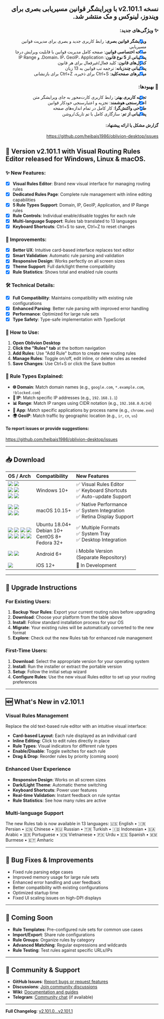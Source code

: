 <div dir="rtl">

## نسخه v2.101.1 با ویرایشگر قوانین مسیریابی بصری برای ویندوز، لینوکس و مک منتشر شد.

### ✨ ویژگی‌های جدید:

- [x] **ویرایشگر قوانین بصری**: رابط کاربری جدید و بصری برای مدیریت قوانین مسیریابی
- [x] **صفحه اختصاصی قوانین**: صفحه کامل مدیریت قوانین با قابلیت ویرایش درجا
- [x] **پشتیبانی از 5 نوع قانون**: Domain، IP، GeoIP، Application، و IP Range
- [x] **کنترل‌های قانون**: کلید فعال/غیرفعال برای هر قانون
- [x] **پشتیبانی چندزبانه**: ترجمه تب قوانین به 13 زبان
- [x] **میانبرهای صفحه‌کلید**: Ctrl+S برای ذخیره، Ctrl+Z برای بازنشانی

### 🚀 بهبودها:

- [x] **تجربه کاربری بهتر**: رابط کاربری کارت‌محور به جای ویرایشگر متن
- [x] **اعتبارسنجی هوشمند**: تجزیه و اعتبارسنجی خودکار قوانین
- [x] **طراحی واکنش‌گرا**: کار کامل در تمام اندازه‌های صفحه
- [x] **پشتیبانی از تم**: سازگاری کامل با تم تاریک/روشن

#### گزارش مشکل یا ارائه پیشنهاد:

https://github.com/heibais1986/oblivion-desktop/issues

</div>

## 🎉 Version v2.101.1 with Visual Routing Rules Editor released for Windows, Linux & macOS.

### ✨ New Features:

- [x] **Visual Rules Editor**: Brand new visual interface for managing routing rules
- [x] **Dedicated Rules Page**: Complete rule management with inline editing capabilities
- [x] **5 Rule Types Support**: Domain, IP, GeoIP, Application, and IP Range rules
- [x] **Rule Controls**: Individual enable/disable toggles for each rule
- [x] **Multi-language Support**: Rules tab translated to 13 languages
- [x] **Keyboard Shortcuts**: Ctrl+S to save, Ctrl+Z to reset changes

### 🚀 Improvements:

- [x] **Better UX**: Intuitive card-based interface replaces text editor
- [x] **Smart Validation**: Automatic rule parsing and validation
- [x] **Responsive Design**: Works perfectly on all screen sizes  
- [x] **Theme Support**: Full dark/light theme compatibility
- [x] **Rule Statistics**: Shows total and enabled rule counts

### 🛠️ Technical Details:

- [x] **Full Compatibility**: Maintains compatibility with existing rule configurations
- [x] **Enhanced Parsing**: Better rule parsing with improved error handling
- [x] **Performance**: Optimized for large rule sets
- [x] **Type Safety**: Type-safe implementation with TypeScript

### 📱 How to Use:

1. **Open Oblivion Desktop**
2. **Click the "Rules" tab** at the bottom navigation
3. **Add Rules**: Use "Add Rule" button to create new routing rules
4. **Manage Rules**: Toggle on/off, edit inline, or delete rules as needed
5. **Save Changes**: Use Ctrl+S or click the Save button

### 🎯 Rule Types Explained:

- **🌐 Domain**: Match domain names (e.g., `google.com`, `*.example.com`, `!blocked.com`)
- **🔢 IP**: Match specific IP addresses (e.g., `192.168.1.1`)
- **📊 Range**: Match IP ranges using CIDR notation (e.g., `192.168.0.0/24`)
- **📱 App**: Match specific applications by process name (e.g., `chrome.exe`)
- **🌍 GeoIP**: Match traffic by geographic location (e.g., `ir`, `cn`, `us`)

#### To report issues or provide suggestions:

https://github.com/heibais1986/oblivion-desktop/issues

<hr />

## 📥 Download

<div align="left" id="download">
    <table>
        <thead align="left">
            <tr>
                <th>OS / Arch</th>
                <th>Compatibility</th>
                <th>New Features</th>
            </tr>
        </thead>
        <tbody align="left">
            <tr>
                <td>
                    <a href="https://github.com/heibais1986/oblivion-desktop/releases/download/v2.101.1/oblivion-desktop-win-x64.exe"><img src="https://img.shields.io/badge/Windows-Setup x64-0C88D8.svg?logo=gitforwindows"></a>
                    <a href="https://github.com/heibais1986/oblivion-desktop/releases/download/v2.101.1/oblivion-desktop-win-x64.zip"><img src="https://img.shields.io/badge/Windows-Portable x64-005AA8.svg?logo=gitforwindows"></a>
                    <br>
                    <a href="https://github.com/heibais1986/oblivion-desktop/releases/download/v2.101.1/oblivion-desktop-win-arm64.exe"><img src="https://img.shields.io/badge/Windows-Setup arm64-0C88D8.svg?logo=gitforwindows"></a>
                    <a href="https://github.com/heibais1986/oblivion-desktop/releases/download/v2.101.1/oblivion-desktop-win-arm64.zip"><img src="https://img.shields.io/badge/Windows-Portable arm64-005AA8.svg?logo=gitforwindows"></a>
                    <br>
                    <a href="https://github.com/heibais1986/oblivion-desktop/releases/download/v2.101.1/oblivion-desktop-win-ia32.exe"><img src="https://img.shields.io/badge/Windows-Setup x86-0C88D8.svg?logo=gitforwindows"></a>
                    <a href="https://github.com/heibais1986/oblivion-desktop/releases/download/v2.101.1/oblivion-desktop-win-ia32.zip"><img src="https://img.shields.io/badge/Windows-Portable x86-005AA8.svg?logo=gitforwindows"></a>
                </td>
                <td>
                    Windows 10+<br>
                </td>
                <td>
                    ✅ Visual Rules Editor<br>
                    ✅ Keyboard Shortcuts<br>
                    ✅ Auto-update Support
                </td>
            </tr>
            <tr>
                <td>
                    <a href="https://github.com/heibais1986/oblivion-desktop/releases/download/v2.101.1/oblivion-desktop-mac-arm64.dmg"><img src="https://img.shields.io/badge/macOS-DMG arm64-F0F0F1.svg?logo=apple"></a>
                    <a href="https://github.com/heibais1986/oblivion-desktop/releases/download/v2.101.1/oblivion-desktop-mac-arm64.zip"><img src="https://img.shields.io/badge/macOS-ZIP arm64-9e9e9e.svg?logo=apple" /></a><br>
                    <a href="https://github.com/heibais1986/oblivion-desktop/releases/download/v2.101.1/oblivion-desktop-mac-x64.dmg"><img src="https://img.shields.io/badge/macOS-DMG x64-F0F0F1.svg?logo=apple"></a>
                    <a href="https://github.com/heibais1986/oblivion-desktop/releases/download/v2.101.1/oblivion-desktop-mac-x64.zip"><img src="https://img.shields.io/badge/macOS-ZIP x64-9e9e9e.svg?logo=apple" /></a>
                </td>
                <td>macOS 10.15+</td>
                <td>
                    ✅ Native Performance<br>
                    ✅ System Integration<br>
                    ✅ Retina Display Support
                </td>
            </tr>
            <tr>
                <td>
                    <a href="https://github.com/heibais1986/oblivion-desktop/releases/download/v2.101.1/oblivion-desktop-linux-amd64.deb"><img src="https://img.shields.io/badge/Linux-DEB x64-DC470E.svg?logo=debian"></a>
                    <a href="https://github.com/heibais1986/oblivion-desktop/releases/download/v2.101.1/oblivion-desktop-linux-x86_64.rpm"><img src="https://img.shields.io/badge/Linux-RPM x64-01ABD2.svg?logo=redhat"></a>
                    <a href="https://github.com/heibais1986/oblivion-desktop/releases/download/v2.101.1/oblivion-desktop-linux-x64.tar.xz"><img src="https://img.shields.io/badge/Linux-tar.xz x64-EDC204.svg?logo=linux"></a>
                    <a href="https://github.com/heibais1986/oblivion-desktop/releases/download/v2.101.1/oblivion-desktop-linux-x86_64.AppImage"><img src="https://img.shields.io/badge/Linux-AppImage x64-bf7645.svg?logo=linux"></a>
                    <br>
                    <a href="https://github.com/heibais1986/oblivion-desktop/releases/download/v2.101.1/oblivion-desktop-linux-arm64.deb"><img src="https://img.shields.io/badge/Linux-DEB arm64-DC470E.svg?logo=debian"></a>
                    <a href="https://github.com/heibais1986/oblivion-desktop/releases/download/v2.101.1/oblivion-desktop-linux-aarch64.rpm"><img src="https://img.shields.io/badge/Linux-RPM arm64-01ABD2.svg?logo=redhat"></a>
                    <a href="https://github.com/heibais1986/oblivion-desktop/releases/download/v2.101.1/oblivion-desktop-linux-arm64.tar.xz"><img src="https://img.shields.io/badge/Linux-tar.xz arm64-EDC204.svg?logo=linux"></a>
                    <a href="https://github.com/heibais1986/oblivion-desktop/releases/download/v2.101.1/oblivion-desktop-linux-arm64.AppImage"><img src="https://img.shields.io/badge/Linux-AppImage arm64-bf7645.svg?logo=linux"></a>
                </td>
                <td>
                    Ubuntu 18.04+<br>
                    Debian 10+<br>
                    CentOS 8+<br>
                    Fedora 32+
                </td>
                <td>
                    ✅ Multiple Formats<br>
                    ✅ System Tray<br>
                    ✅ Desktop Integration
                </td>
            </tr>
            <tr>
                <td>
                    <a href="https://github.com/heibais1986/oblivion/releases/latest"><img src="https://img.shields.io/badge/Android-APK Universal-0d7365.svg?logo=android"></a>
                    <a href="https://play.google.com/store/apps/details?id=org.bepass.oblivion"><img src="https://img.shields.io/badge/Android-Google Play-044d29.svg?logo=googleplay"></a>
                </td>
                <td>Android 6+</td>
                <td>
                    ℹ️ Mobile Version<br>
                    (Separate Repository)
                </td>
            </tr>
            <tr>
                <td>
                    <img src="https://img.shields.io/badge/iOS-Coming Soon-pink.svg?logo=apple">
                </td>
                <td>iOS 12+</td>
                <td>
                    🚧 In Development
                </td>
            </tr>
        </tbody>
    </table>
</div>

---

## 🔄 Upgrade Instructions

### For Existing Users:

1. **Backup Your Rules**: Export your current routing rules before upgrading
2. **Download**: Choose your platform from the table above
3. **Install**: Follow standard installation process for your OS
4. **Migrate**: Your existing rules will be automatically converted to the new format
5. **Explore**: Check out the new Rules tab for enhanced rule management

### First-Time Users:

1. **Download**: Select the appropriate version for your operating system
2. **Install**: Run the installer or extract the portable version
3. **Setup**: Follow the initial setup wizard
4. **Configure Rules**: Use the new visual Rules editor to set up your routing preferences

---

## 🆕 What's New in v2.101.1

### Visual Rules Management
Replace the old text-based rule editor with an intuitive visual interface:

- **Card-based Layout**: Each rule displayed as an individual card
- **Inline Editing**: Click to edit rules directly in place
- **Rule Types**: Visual indicators for different rule types
- **Enable/Disable**: Toggle switches for each rule
- **Drag & Drop**: Reorder rules by priority (coming soon)

### Enhanced User Experience
- **Responsive Design**: Works on all screen sizes
- **Dark/Light Theme**: Automatic theme switching
- **Keyboard Shortcuts**: Power user features
- **Real-time Validation**: Instant feedback on rule syntax
- **Rule Statistics**: See how many rules are active

### Multi-language Support
The new Rules tab is now available in 13 languages:
🇺🇸 English • 🇮🇷 Persian • 🇨🇳 Chinese • 🇷🇺 Russian • 🇹🇷 Turkish • 🇮🇩 Indonesian • 🇸🇦 Arabic • 🇧🇷 Portuguese • 🇻🇳 Vietnamese • 🇵🇰 Urdu • 🇪🇸 Spanish • 🇲🇲 Burmese • 🇪🇹 Amharic

---

## 🐛 Bug Fixes & Improvements

- Fixed rule parsing edge cases
- Improved memory usage for large rule sets
- Enhanced error handling and user feedback
- Better compatibility with existing configurations
- Optimized startup time
- Fixed UI scaling issues on high-DPI displays

---

## 🔮 Coming Soon

- **Rule Templates**: Pre-configured rule sets for common use cases
- **Import/Export**: Share rule configurations
- **Rule Groups**: Organize rules by category
- **Advanced Matching**: Regular expressions and wildcards
- **Rule Testing**: Test rules against specific URLs/IPs

---

## 💬 Community & Support

- **GitHub Issues**: [Report bugs or request features](https://github.com/heibais1986/oblivion-desktop/issues)
- **Discussions**: [Join community discussions](https://github.com/heibais1986/oblivion-desktop/discussions)
- **Wiki**: [Documentation and guides](https://github.com/heibais1986/oblivion-desktop/wiki)
- **Telegram**: [Community chat](https://t.me/oblivion_community) (if available)

---

**Full Changelog**: [v2.101.0...v2.101.1](https://github.com/heibais1986/oblivion-desktop/compare/v2.101.0...v2.101.1)

